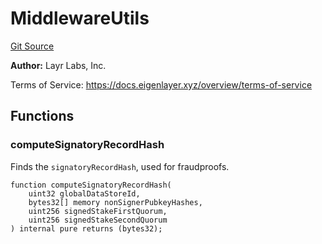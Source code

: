 # MiddlewareUtils
[Git Source](https://github.com/bowenli86/eigenlayer-contracts/blob/0800603ae0e71de6487dd628cace5380fa364f74/src/contracts/libraries/MiddlewareUtils.sol)

**Author:**
Layr Labs, Inc.

Terms of Service: https://docs.eigenlayer.xyz/overview/terms-of-service


## Functions
### computeSignatoryRecordHash

Finds the `signatoryRecordHash`, used for fraudproofs.


```solidity
function computeSignatoryRecordHash(
    uint32 globalDataStoreId,
    bytes32[] memory nonSignerPubkeyHashes,
    uint256 signedStakeFirstQuorum,
    uint256 signedStakeSecondQuorum
) internal pure returns (bytes32);
```

